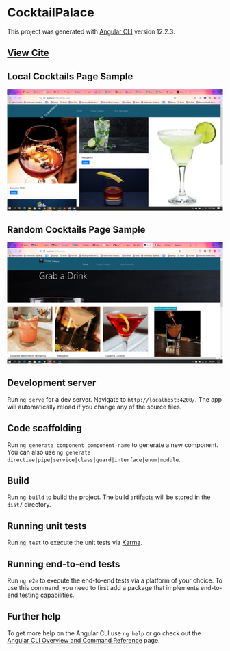 # CocktailPalace

This project was generated with [Angular CLI](https://github.com/angular/angular-cli) version 12.2.3.
## [View Cite](https://munyiwamwangi.github.io/Coctail-Palace/coctails)

## Local Cocktails Page Sample
![Local Cocktails Page](https://github.com/Munyiwamwangi/Coctail-Palace/blob/main/src/assets/images/localcocktails.png)

## Random Cocktails Page Sample
![Random Cocktails](https://github.com/Munyiwamwangi/Coctail-Palace/blob/main/src/assets/images/newhome.png)

## Development server

Run `ng serve` for a dev server. Navigate to `http://localhost:4200/`. The app will automatically reload if you change any of the source files.

## Code scaffolding

Run `ng generate component component-name` to generate a new component. You can also use `ng generate directive|pipe|service|class|guard|interface|enum|module`.

## Build

Run `ng build` to build the project. The build artifacts will be stored in the `dist/` directory.

## Running unit tests

Run `ng test` to execute the unit tests via [Karma](https://karma-runner.github.io).

## Running end-to-end tests

Run `ng e2e` to execute the end-to-end tests via a platform of your choice. To use this command, you need to first add a package that implements end-to-end testing capabilities.

## Further help

To get more help on the Angular CLI use `ng help` or go check out the [Angular CLI Overview and Command Reference](https://angular.io/cli) page.
